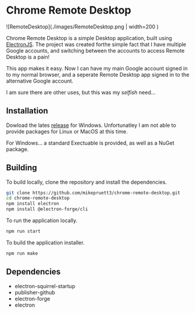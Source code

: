 # Chrome Remote Desktop

![RemoteDesktop](./images/RemoteDesktop.png | width=200 )


Chrome Remote Desktop is a simple Desktop application, built using [ElectronJS](https://www.electronjs.org). The project was created forthe simple fact that I have multiple Google accounts, and switching between the accounts to access Remote Desktop is a pain!

This app makes it easy. Now I can have my main Google account signed in to my normal browser, and a seperate Remote Desktop app signed in to the alternative Google account.

I am sure there are other uses, but this was my _selfish_ need...

## Installation

Dowload the lates [release](https://github.com/mikepruett3/chrome-remote-desktop/releases) for Windows. Unfortunatley I am not able to provide packages for Linux or MacOS at this time.

For Windows... a standard Exectuable is provided, as well as a NuGet package.

## Building

To build locally, clone the repository and install the dependencies.

```bash
git clone https://github.com/mikepruett3/chrome-remote-desktop.git
cd chrome-remote-desktop
npm install electron
npm install @electron-forge/cli
```

To run the application locally.

```bash
npm run start
```

To build the application installer.

```bash
npm run make
```

## Dependencies

- electron-squirrel-startup
- publisher-github
- electron-forge
- electron
